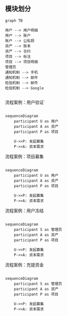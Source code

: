 ## 模块划分


```mermaid
graph TB

用户 --> 用户明细
用户 --> 账户
账户 --> 公私钥
资产 --> 账本
资产 --> 合约
项目 --> 标注
项目 --> 项目明细
管理员 
通知机制 --> 手机
通知机制 --> 邮件
检验机制 --> 邮件
检验机制 --> Google


```


流程案例：用户验证`
```mermaid

sequenceDiagram
    participant U as 用户
    participant A as 资产
    participant P as 项目

    U->>P: 发起募集
    P->>A: 资本需求

```

流程案例：项目募集
```mermaid

sequenceDiagram
    participant U as 用户
    participant A as 资产
    participant P as 项目

    U->>P: 发起募集
    P->>A: 资本需求

```

流程案例：用户冻结
```mermaid

sequenceDiagram
    participant S as 管理员
    participant A as 资产
    participant P as 项目

    U->>P: 发起募集
    P->>A: 资本需求

```

流程案例：充提资金
```mermaid

sequenceDiagram
    participant S as 管理员
    participant A as 资产
    participant P as 项目

    U->>P: 发起募集
    P->>A: 资本需求

```

